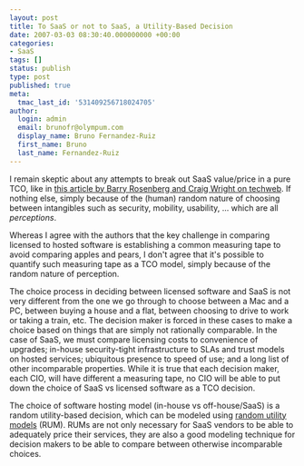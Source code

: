 ```yaml
---
layout: post
title: To SaaS or not to SaaS, a Utility-Based Decision
date: 2007-03-03 08:30:40.000000000 +00:00
categories:
- SaaS
tags: []
status: publish
type: post
published: true
meta:
  tmac_last_id: '531409256718024705'
author:
  login: admin
  email: brunofr@olympum.com
  display_name: Bruno Fernandez-Ruiz
  first_name: Bruno
  last_name: Fernandez-Ruiz
---
```


I remain skeptic about any attempts to break out SaaS value/price in a pure TCO, like in <a href="http://www.techweb.com/article/showArticle.jhtml?articleId=197007820">this article by Barry Rosenberg and Craig Wright on techweb</a>. If nothing else, simply because of the (human) random nature of choosing between intangibles such as security, mobility, usability, ... which are all <em>perceptions</em>.

<p>Whereas I agree with the authors that the key challenge in comparing licensed to hosted software is establishing a common measuring tape to avoid comparing apples and pears, I don't agree that it's possible to quantify such measuring tape as a TCO model, simply because of the random nature of perception.</p>
<p>The choice process in deciding between licensed software and SaaS is not very different from the one we go through to choose between a Mac and a PC, between buying a house and a flat, between choosing to drive to work or taking a train, etc. The decision maker is forced in these cases to make a choice based on things that are simply not rationally comparable. In the case of SaaS, we must compare licensing costs to convenience of upgrades; in-house security-tight infrastructure to SLAs and trust models on hosted services; ubiquitous presence to speed of use; and a long list of other incomparable properties. While it is true that each decision maker, each CIO, will have different a measuring tape, no CIO will be able to put down the choice of SaaS vs licensed software as a TCO decision.</p>
<p>The choice of software hosting model (in-house vs off-house/SaaS) is a random utility-based decision, which can be modeled using <a href="http://emlab.berkeley.edu/users/mcfadden/index.shtml">random utility models</a> (RUM). RUMs are not only necessary for SaaS vendors to be able to adequately price their services, they are also a good modeling technique for decision makers to be able to compare between otherwise incomparable choices.</p>
